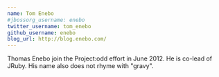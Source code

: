 ```yaml
---
name: Tom Enebo
#jbossorg_username: enebo
twitter_username: tom_enebo
github_username: enebo
blog_url: http://blog.enebo.com/
---
```


Thomas Enebo join the Project:odd effort in June 2012.  He is co-lead
of JRuby.  His name also does not rhyme with "gravy".
